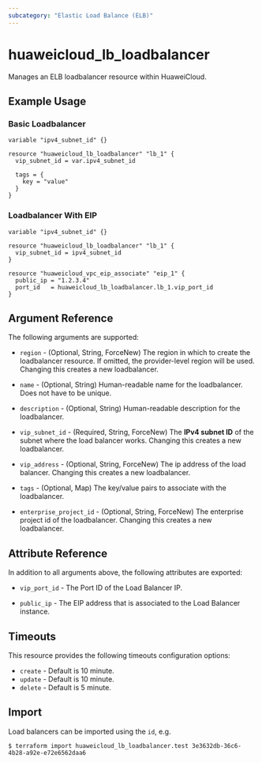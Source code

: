 ```yaml
---
subcategory: "Elastic Load Balance (ELB)"
---
```


# huaweicloud_lb_loadbalancer

Manages an ELB loadbalancer resource within HuaweiCloud.

## Example Usage

### Basic Loadbalancer

```hcl
variable "ipv4_subnet_id" {}

resource "huaweicloud_lb_loadbalancer" "lb_1" {
  vip_subnet_id = var.ipv4_subnet_id

  tags = {
    key = "value"
  }
}
```

### Loadbalancer With EIP

```hcl
variable "ipv4_subnet_id" {}

resource "huaweicloud_lb_loadbalancer" "lb_1" {
  vip_subnet_id = ipv4_subnet_id
}

resource "huaweicloud_vpc_eip_associate" "eip_1" {
  public_ip = "1.2.3.4"
  port_id   = huaweicloud_lb_loadbalancer.lb_1.vip_port_id
}
```

## Argument Reference

The following arguments are supported:

* `region` - (Optional, String, ForceNew) The region in which to create the loadbalancer resource. If omitted, the
  provider-level region will be used. Changing this creates a new loadbalancer.

* `name` - (Optional, String) Human-readable name for the loadbalancer. Does not have to be unique.

* `description` - (Optional, String) Human-readable description for the loadbalancer.

* `vip_subnet_id` - (Required, String, ForceNew) The **IPv4 subnet ID** of the subnet where the load balancer works.
  Changing this creates a new loadbalancer.

* `vip_address` - (Optional, String, ForceNew) The ip address of the load balancer. Changing this creates a new
  loadbalancer.

* `tags` - (Optional, Map) The key/value pairs to associate with the loadbalancer.

* `enterprise_project_id` - (Optional, String, ForceNew) The enterprise project id of the loadbalancer. Changing this
  creates a new loadbalancer.

## Attribute Reference

In addition to all arguments above, the following attributes are exported:

* `vip_port_id` - The Port ID of the Load Balancer IP.

* `public_ip` - The EIP address that is associated to the Load Balancer instance.

## Timeouts

This resource provides the following timeouts configuration options:

* `create` - Default is 10 minute.
* `update` - Default is 10 minute.
* `delete` - Default is 5 minute.

## Import

Load balancers can be imported using the `id`, e.g.

```
$ terraform import huaweicloud_lb_loadbalancer.test 3e3632db-36c6-4b28-a92e-e72e6562daa6
```
